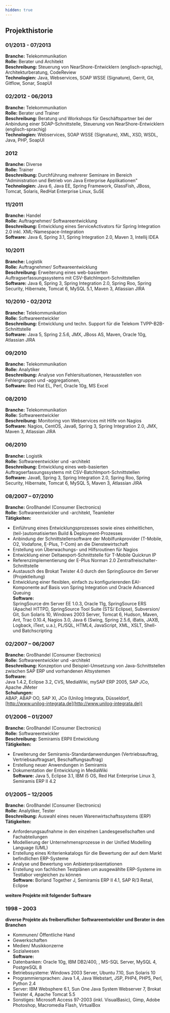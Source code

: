 ```yaml
---
hidden: true
---
```



## Projekthistorie

### 01/2013 - 07/2013   

**Branche:** Telekommunikation   
**Rolle:** Berater und Architekt   
**Beschreibung:** Steuerung von NearShore-Entwicklern (englisch-sprachig), Architekturberatung, CodeReview   
**Technologien:** Java, Webservices, SOAP WSSE (Signature), Gerrit, Git, Gitflow, Sonar, SoapUI   
  
### 02/2012 - 06/2013   

**Branche:** Telekommunikation   
**Rolle:** Berater und Trainer   
**Beschreibung:** Beratung und Workshops für Geschäftspartner bei der Anbindung einer SOAP-Schnittstelle, Steuerung von NearShore-Entwicklern (englisch-sprachig)   
**Technologien:** Webservices, SOAP WSSE (Signature), XML, XSD, WSDL, Java, PHP, SoapUI   
  
### 2012   

**Branche:** Diverse   
**Rolle:** Trainer   
**Beschreibung:** Durchführung mehrerer Seminare im Bereich "Administration und Betrieb von Java Enterprise Applikationen"  
**Technologien:** Java 6, Java EE, Spring Framework, GlassFish, JBoss, Tomcat, Solaris, RedHat Enterprise Linux, SuSE   


### 11/2011   

**Branche:** Handel   
**Rolle:** Auftragnehmer/ Softwareentwicklung   
**Beschreibung:** Entwicklung eines ServiceActivators für Spring Integration 2.0 inkl. XML-Namespace-Integration   
**Software:** Java 6, Spring 3.1, Spring Integration 2.0, Maven 3, Intellij IDEA   

### 10/2011   

**Branche:** Logistik   
**Rolle:** Auftragnehmer/ Softwareentwicklung   
**Beschreibung:** Erweiterung eines web-basierten Auftragserfassungssystems mit CSV-BatchImport-Schnittstellen   
**Software:** Java 6, Spring 3, Spring Integration 2.0, Spring Roo, Spring Security, Hibernate, Tomcat 6, MySQL 5.1, Maven 3, Atlassian JIRA   
  
### 10/2010 - 02/2012   

**Branche:** Telekommunikation   
**Rolle:**  Softwareentwickler   
**Beschreibung:** Entwicklung und techn. Support für die Telekom TVPP-B2B-Schnittstelle   
**Software:** Java 5, Spring 2.5.6, JMX, JBoss AS, Maven, Oracle 10g, Atlassian JIRA   
  
### 09/2010   

**Branche:** Telekommunikation   
**Rolle:**  Analytiker   
**Beschreibung:** Analyse von Fehlersituationen, Herausstellen von Fehlergruppen und -aggregationen,   
**Software:** Red Hat EL, Perl, Oracle 10g, MS Excel   
  
### 08/2010   

**Branche:** Telekommunikation   
**Rolle:**  Softwareentwickler   
**Beschreibung:** Monitoring von Webservices mit Hilfe von Nagios   
**Software:** Nagios, CentOS, Java6, Spring 3, Spring Integration 2.0, JMX, Maven 3, Atlassian JIRA   
  
### 06/2010   

**Branche:** Logistik   
**Rolle:**  Softwareentwickler und -architekt   
**Beschreibung:** Entwicklung eines web-basierten Auftragserfassungssystems mit CSV-BatchImport-Schnittstellen   
**Software:** Java6, Spring 3, Spring Integration 2.0, Spring Roo, Spring Security, Hibernate, Tomcat 6, MySQL 5, Maven 3, Atlassian JIRA   
  
  
### 08/2007 – 07/2010   

**Branche:** Großhandel (Consumer Electronics)   
**Rolle:**  Softwareentwickler und -architekt, Teamleiter   
**Tätigkeiten:**    
- Einführung eines Entwicklungsprozesses sowie eines einheitlichen, (teil-)automatisierten Build & Deployment-Prozesses   
- Anbindung der Schnittstellensoftware der Mobilfunkprovider (T-Mobile, O2, Vodafone, E-Plus, T-Com) an die Dienstewirtschaft   
- Erstellung von Überwachungs- und Hilfsroutinen für Nagios   
- Entwicklung einer Deltaexport-Schnittstelle für T-Mobile Quickrun IP   
- Referenzimplementierung der E-Plus Norman 2.0 Zentralfreischalter-Schnittstelle   
- Austausch des Brokat Twister 4.0 durch den SpringSource dm Server (Projektleitung)   
- Entwicklung einer flexiblen, einfach zu konfigurierenden EAI-Komponente auf Basis von Spring Integration und Oracle Advanced Queuing   
**Software:**   
SpringSource dm Server EE 1.0.3, Oracle 11g, SpringSource ERS (Apache) HTTPD, SpringSource Tool Suite (STS/ Eclipse), Subversion/ Git, Sun Solaris 10, Windows 2003 Server, Tomcat 6, Hudson, Maven, Ant, Trac 0.10.4, Nagios 3.0, Java 6 (Swing, Spring 2.5.6, iBatis, JAXB, Logback, iText, u.a.), PL/SQL, HTML4, JavaScript, XML, XSLT, Shell- und Batchscripting   
  
  
### 02/2007 – 06/2007   

**Branche:** Großhandel (Consumer Electronics)   
**Rolle:**  Softwareentwickler und -architekt   
**Beschreibung:**  Konzeption und Beispiel-Umsetzung von Java-Schnittstellen zwischen SAP ERP und vorhandenen Altsystemen   
**Software:**   
Java 1.4.2, Eclipse 3.2, CVS, MediaWiki, mySAP ERP 2005, SAP JCo, Apache JMeter   
**Schulungen:**   
ABAP, ABAP OO, SAP XI, JCo (Unilog Integrata, Düsseldorf, [http://www.unilog-integrata.de](http://www.unilog-integrata.de))   
  
  
### 01/2006 – 01/2007   

**Branche:** Großhandel (Consumer Electronics)   
**Rolle:**  Softwareentwickler   
**Beschreibung:**  Semiramis ERPII Entwicklung   
**Tätigkeiten:**    
- Erweiterung der Semiramis-Standardanwendungen (Vertriebsauftrag, Vertriebsauftragsart, Beschaffungsauftrag)   
- Erstellung neuer Anwendungen in Semiramis   
- Dokumentation der Entwicklung in MediaWiki   
**Software:** Java 5, Eclipse 3.1, IBM i5 OS, Red Hat Enterprise Linux 3, Semiramis ERP II 4.2   
  
  
### 01/2005 – 12/2005   

**Branche:** Großhandel (Consumer Electronics)   
**Rolle:**  Analytiker, Tester   
**Beschreibung:**  Auswahl eines neuen Warenwirtschaftssystems (ERP)   
**Tätigkeiten:**    
- Anforderungsaufnahme in den einzelnen Landesgesellschaften und Fachabteilungen   
- Modellierung der Unternehmensprozesse in der Unified Modelling Language (UML)   
- Erstellung eines Kriterienkatalogs für die Bewertung der auf dem Markt befindlichen ERP-Systeme   
- Analyse und Bewertung von Anbieterpräsentationen   
- Erstellung von fachlichen Testplänen um ausgewählte ERP-Systeme im Testlabor vergleichen zu können   
**Software:** Borland Together J, Semiramis ERP II 4.1, SAP R/3 Retail, Eclipse   
  
**weitere Projekte mit folgender Software**   
  
### 1998 – 2003   

**diverse Projekte als freiberuflicher Softwareentwickler und Berater in den Branchen**   
- Kommunen/ Öffentliche Hand   
- Gewerkschaften   
- Medien/ Musikkonzerne   
- Sozialwesen   
**Software:**   
- Datenbanken: Oracle 10g, IBM DB2/400, , MS-SQL Server, MySQL 4, PostgreSQL 8   
- Betriebssysteme: Windows 2003 Server, Ubuntu 7.10, Sun Solaris 10   
- Programmiersprachen: Java 1.4, Java Webstart, JSP, PHP4, PHP5, Perl, Python 2.4   
- Server: IBM Websphere 6.1, Sun One Java System Webserver 7, Brokat Twister 4, Apache Tomcat 5.5   
- Sonstiges: Microsoft Access 97-2003 (inkl. VisualBasic), Gimp, Adobe Photoshop, Macromedia Flash, VirtualBox
